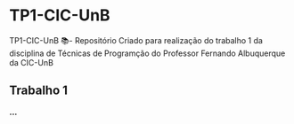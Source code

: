 # TP1-CIC-UnB

TP1-CIC-UnB 📚- Repositório Criado para realização do trabalho 1 da disciplina de Técnicas de Programção do Professor Fernando Albuquerque da CIC-UnB

## Trabalho 1

<b>...</b>

